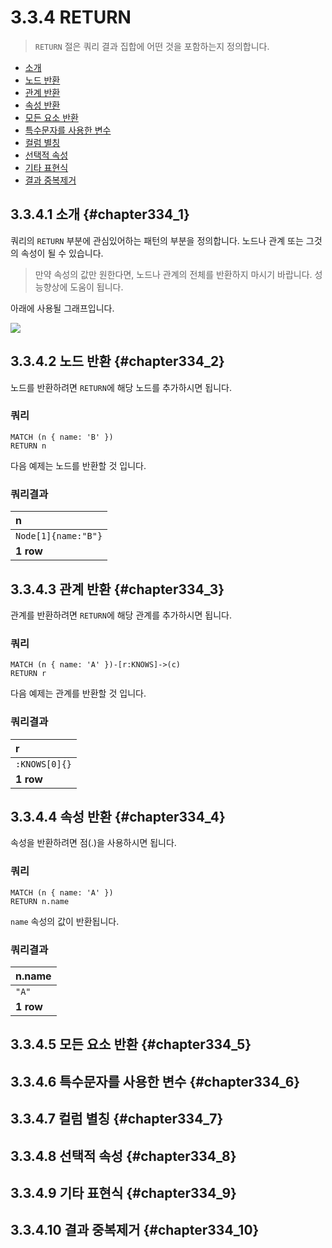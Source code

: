 # 3.3.4 RETURN

> `RETURN` 절은 쿼리 결과 집합에 어떤 것을 포함하는지 정의합니다.

* [소개](#chapter334_1)
* [노드 반환](#chapter334_2)
* [관계 반환](#chapter334_3)
* [속성 반환](#chapter334_4)
* [모든 요소 반환](#chapter334_5)
* [특수문자를 사용한 변수](#chapter334_6)
* [컬럼 별칭](#chapter334_7)
* [선택적 속성](#chapter334_8)
* [기타 표현식](#chapter334_9)
* [결과 중복제거](#chapter334_10)

## 3.3.4.1 소개 {#chapter334_1}

쿼리의 `RETURN` 부분에 관심있어하는 패턴의 부분을 정의합니다. 노드나 관계 또는 그것의 속성이 될 수 있습니다.

> 만약 속성의 값만 원한다면, 노드나 관계의 전체를 반환하지 마시기 바랍니다. 성능향상에 도움이 됩니다.

아래에 사용될 그래프입니다.

![](https://neo4j.com/docs/developer-manual/current/images/RETURN-1.svg)

## 3.3.4.2 노드 반환 {#chapter334_2}

노드를 반환하려면 `RETURN`에 해당 노드를 추가하시면 됩니다.

### 쿼리

```cypher
MATCH (n { name: 'B' })
RETURN n
```

다음 예제는 노드를 반환할 것 입니다.

### 쿼리결과

| n |
| :--- |
| `Node[1]{name:"B"}` |
| **1 row** |

## 3.3.4.3 관계 반환 {#chapter334_3}

관계를 반환하려면 `RETURN`에 해당 관계를 추가하시면 됩니다.

### 쿼리

```cypher
MATCH (n { name: 'A' })-[r:KNOWS]->(c)
RETURN r
```

다음 예제는 관계를 반환할 것 입니다.

### 쿼리결과

| r |
| :--- |
| `:KNOWS[0]{}` |
| **1 row** |

## 3.3.4.4 속성 반환 {#chapter334_4}

속성을 반환하려면 점(.)을 사용하시면 됩니다.

### 쿼리

```cypher
MATCH (n { name: 'A' })
RETURN n.name
```

`name` 속성의 값이 반환됩니다.

### 쿼리결과

| n.name |
| :--- |
| `"A"` |
| **1 row** |

## 3.3.4.5 모든 요소 반환 {#chapter334_5}

## 3.3.4.6 특수문자를 사용한 변수 {#chapter334_6}

## 3.3.4.7 컬럼 별칭 {#chapter334_7}

## 3.3.4.8 선택적 속성 {#chapter334_8}

## 3.3.4.9 기타 표현식 {#chapter334_9}

## 3.3.4.10 결과 중복제거 {#chapter334_10}